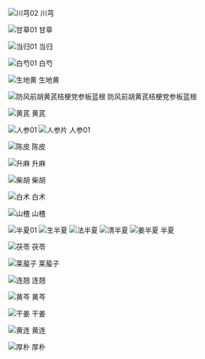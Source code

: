 ![川芎02](https://github.com/stankyoztc/stankyoztc.github.io/assets/53523472/798bc583-be81-42e8-9b34-1bb910ce42d6)
川芎

![甘草01](https://github.com/stankyoztc/stankyoztc.github.io/assets/53523472/ede8b8f6-f7d6-4e82-b249-a9891a0aa517)
甘草

![当归01](https://github.com/stankyoztc/stankyoztc.github.io/assets/53523472/35994526-4eb5-48c2-adb6-cc34337a4ea0)
当归

![白芍01](https://github.com/stankyoztc/stankyoztc.github.io/assets/53523472/15f5c384-c394-4a37-b76a-57705eed925b)
白芍

![生地黄](https://github.com/stankyoztc/stankyoztc.github.io/assets/53523472/fcc89f29-c23e-4362-b21f-08f3e1fb2ea9)
生地黄

![防风前胡黄芪桔梗党参板蓝根](https://github.com/stankyoztc/stankyoztc.github.io/assets/53523472/f28fbee2-995a-43d6-a20f-38951ec26f9a)
防风前胡黄芪桔梗党参板蓝根

![黄芪](https://github.com/stankyoztc/stankyoztc.github.io/assets/53523472/120c70be-41d5-4d64-975e-a8350110ebc5)
黄芪

![人参01](https://github.com/stankyoztc/stankyoztc.github.io/assets/53523472/56807550-9eec-46fc-a266-668fbe459d7c)
![人参片](https://github.com/stankyoztc/stankyoztc.github.io/assets/53523472/7a464d3d-37f5-4cad-a756-eb27ec918d85)
人参01

![陈皮](https://github.com/stankyoztc/stankyoztc.github.io/assets/53523472/203b2a3d-cdf8-48ef-ad98-5e107c96153e)
陈皮

![升麻](https://github.com/stankyoztc/stankyoztc.github.io/assets/53523472/9129f449-1e52-4400-8c8b-e783ded3cec2)
升麻

![柴胡](https://github.com/stankyoztc/stankyoztc.github.io/assets/53523472/95e5dfb8-027f-4792-9c55-58627b1a1be4)
柴胡

![白术](https://github.com/stankyoztc/stankyoztc.github.io/assets/53523472/059d9124-e263-46d0-b7c1-9dc4315078b6)
白术

![山楂](https://github.com/stankyoztc/stankyoztc.github.io/assets/53523472/23fb9061-b57f-48ca-9b97-7b8f27c087ec)
山楂

![半夏01](https://github.com/stankyoztc/stankyoztc.github.io/assets/53523472/b3db5ade-1113-4259-bafc-a659089bcb86)
![生半夏](https://github.com/stankyoztc/stankyoztc.github.io/assets/53523472/241d54c8-e069-4ad8-a6af-b65214b6ea7e)
![法半夏](https://github.com/stankyoztc/stankyoztc.github.io/assets/53523472/365ec9a1-36c7-4d7f-9613-9c358ec550bb)
![清半夏](https://github.com/stankyoztc/stankyoztc.github.io/assets/53523472/7cca9caa-0b47-45c7-9acb-872d27c3d29c)
![姜半夏](https://github.com/stankyoztc/stankyoztc.github.io/assets/53523472/70cca254-b9ea-4e87-af29-9b8bcf3d13b0)
半夏

![茯苓](https://github.com/stankyoztc/stankyoztc.github.io/assets/53523472/54265ece-876a-4659-97f2-2dbf95e0afc2)
茯苓

![莱菔子](https://github.com/stankyoztc/stankyoztc.github.io/assets/53523472/47071892-138a-41cc-841e-5c831d79d1f1)
莱菔子

![连翘](https://github.com/stankyoztc/stankyoztc.github.io/assets/53523472/430f78a5-ac40-489b-8a58-924ec862d4d3)
连翘

![黄芩](https://github.com/stankyoztc/stankyoztc.github.io/assets/53523472/c105efed-08ad-452e-ac86-c40e0dc04e45)
黄芩

![干姜](https://github.com/stankyoztc/stankyoztc.github.io/assets/53523472/054d7229-47b6-4263-bfe5-7658e70a5400)
干姜

![黄连](https://github.com/stankyoztc/stankyoztc.github.io/assets/53523472/3a74e808-046f-4211-8fac-53a2ea57a5ca)
黄连

![厚朴](https://github.com/stankyoztc/stankyoztc.github.io/assets/53523472/7a2517a6-2f01-448e-9448-527f695359ae)
厚朴